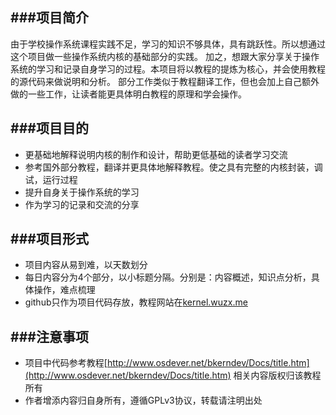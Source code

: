 ###项目简介
---

由于学校操作系统课程实践不足，学习的知识不够具体，具有跳跃性。所以想通过这个项目做一些操作系统内核的基础部分的实践。
加之，想跟大家分享关于操作系统的学习和记录自身学习的过程。本项目将以教程的提炼为核心，并会使用教程的源代码来做说明和分析。
部分工作类似于教程翻译工作，但也会加上自己额外做的一些工作，让读者能更具体明白教程的原理和学会操作。

###项目目的
---

- 更基础地解释说明内核的制作和设计，帮助更低基础的读者学习交流
- 参考国外部分教程，翻译并更具体地解释教程。使之具有完整的内核封装，调试，运行过程
- 提升自身关于操作系统的学习
- 作为学习的记录和交流的分享


###项目形式
---

- 项目内容从易到难，以天数划分
- 每日内容分为4个部分，以小标题分隔。分别是：内容概述，知识点分析，具体操作，难点梳理
- github只作为项目代码存放，教程网站在[kernel.wuzx.me](http://kernel.wuzx.me)

###注意事项
---

- 项目中代码参考教程[http://www.osdever.net/bkerndev/Docs/title.htm](http://www.osdever.net/bkerndev/Docs/title.htm) 
相关内容版权归该教程所有
- 作者增添内容归自身所有，遵循GPLv3协议，转载请注明出处
